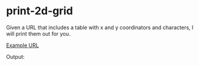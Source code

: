 # print-2d-grid
Given a URL that includes a table with x and y coordinators and characters, I will print them out for you.

[Example URL](https://docs.google.com/document/d/e/2PACX-1vQGUck9HIFCyezsrBSnmENk5ieJuYwpt7YHYEzeNJkIb9OSDdx-ov2nRNReKQyey-cwJOoEKUhLmN9z/pub)

Output: 
